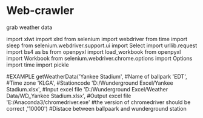 # Web-crawler
grab weather data

import xlwt
import xlrd
from selenium import webdriver
from time import sleep
from selenium.webdriver.support.ui import Select
import urllib.request
import bs4 as bs
from openpyxl import load_workbook
from openpyxl import Workbook
from selenium.webdriver.chrome.options import Options
import time
import pickle


#EXAMPLE
getWeatherData('Yankee Stadium',                                              #Name of ballpark
               'EDT',                                                           #Time zone
               'KLGA',                                                          #Stationcode
               'D:/Wunderground Excel/Yankee Stadium.xlsx',                   #Input excel file
               'D:/Wunderground Excel/Weather Data/WD_Yankee Stadium.xlsx',   #Output excel file
               'E:/Anaconda3/chromedriver.exe'                                  #the version of chromedriver should be correct
               ,'10000')                                                        #Distace between ballpaark and wunderground station
